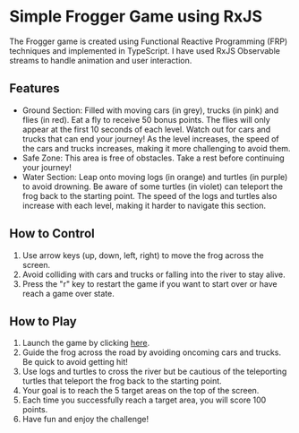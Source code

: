 # Simple Frogger Game using RxJS

The Frogger game is created using Functional Reactive Programming (FRP) techniques and implemented in TypeScript. I have used RxJS Observable streams to handle animation and user interaction.

## Features
* Ground Section: Filled with moving cars (in grey), trucks (in pink) and flies (in red). Eat a fly to receive 50 bonus points. The flies will only appear at the first 10 seconds of each level. Watch out for cars and trucks that can end your journey! As the level increases, the speed of the cars and trucks increases, making it more challenging to avoid them.
* Safe Zone: This area is free of obstacles. Take a rest before continuing your journey!
* Water Section: Leap onto moving logs (in orange) and turtles (in purple) to avoid drowning. Be aware of some turtles (in violet) can teleport the frog back to the starting point. The speed of the logs and turtles also increase with each level, making it harder to navigate this section. 

## How to Control
1. Use arrow keys (up, down, left, right) to move the frog across the screen.
2. Avoid colliding with cars and trucks or falling into the river to stay alive.
3. Press the "r" key to restart the game if you want to start over or have reach a game over state.

## How to Play
1. Launch the game by clicking [here](https://li9406.github.io/simple-frogger-game/dist/index.html).
2. Guide the frog across the road by avoiding oncoming cars and trucks. Be quick to avoid getting hit!
3. Use logs and turtles to cross the river but be cautious of the teleporting turtles that teleport the frog back to the starting point.
4. Your goal is to reach the 5 target areas on the top of the screen.
5. Each time you successfully reach a target area, you will score 100 points.
6. Have fun and enjoy the challenge!
